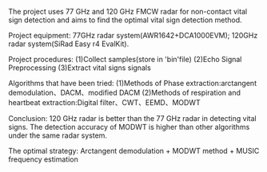 The project uses 77 GHz and 120 GHz FMCW radar for non-contact vital sign detection and aims to find the optimal vital sign detection method.

Project equipment:
77GHz radar system(AWR1642+DCA1000EVM);
120GHz radar system(SiRad Easy r4 EvalKit).
                  
Project procedures:
(1)Collect samples(store in 'bin'file)
(2)Echo Signal Preprocessing
(3)Extract vital signs signals

Algorithms that have been tried:
(1)Methods of Phase extraction:arctangent demodulation、DACM、modified DACM
(2)Methods of respiration and heartbeat extraction:Digital filter、CWT、EEMD、MODWT

Conclusion:
120 GHz radar is better than the 77 GHz radar in detecting vital signs.
The detection accuracy of MODWT is higher than other algorithms under the same radar system.

The optimal strategy:
Arctangent demodulation + MODWT method + MUSIC frequency estimation
